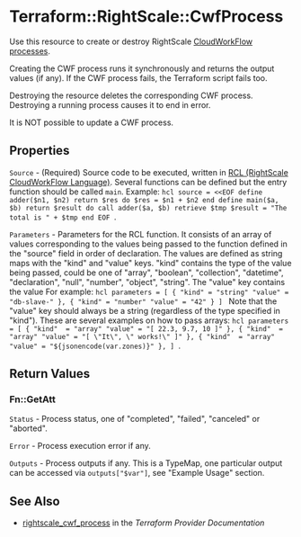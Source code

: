# Terraform::RightScale::CwfProcess

Use this resource to create or destroy RightScale [CloudWorkFlow processes](http://docs.rightscale.com/ss/reference/rcl/).

Creating the CWF process runs it synchronously and returns the output values (if any). If the CWF process fails, the Terraform script fails too.

Destroying the resource deletes the corresponding CWF process. Destroying a running process causes it to end in error.

It is NOT possible to update a CWF process.

## Properties

`Source` - (Required) Source code to be executed, written in [RCL (RightScale CloudWorkFlow Language)](http://docs.rightscale.com/ss/reference/rcl/v2/index.html). Several functions can be defined but the entry function should be called `main`. Example: ```hcl source = <<EOF define adder($n1, $n2) return $res do $res = $n1 + $n2 end define main($a, $b) return $result do call adder($a, $b) retrieve $tmp $result = "The total is " + $tmp end EOF ```.

`Parameters` - Parameters for the RCL function. It consists of an array of values corresponding to the values being passed to the function defined in the "source" field in order of declaration. The values are defined as string maps with the "kind" and "value" keys. "kind" contains the type of the value being passed, could be one of "array", "boolean", "collection", "datetime", "declaration", "null", "number", "object", "string". The "value" key contains the value For example: ```hcl parameters = [ { "kind" = "string" "value" = "db-slave-" }, { "kind" = "number" "value" = "42" } ] ``` Note that the "value" key should always be a string (regardless of the type specified in "kind"). These are several examples on how to pass arrays: ```hcl parameters = [ { "kind"  = "array" "value" = "[ 22.3, 9.7, 10 ]" }, { "kind"  = "array" "value" = "[ \"It\", \" works!\" ]" }, { "kind"  = "array" "value" = "${jsonencode(var.zones)}" }, ] ```.


## Return Values

### Fn::GetAtt

`Status` - Process status, one of "completed", "failed", "canceled" or "aborted".

`Error` - Process execution error if any.

`Outputs` - Process outputs if any. This is a TypeMap, one particular output can be accessed via `outputs["$var"]`, see "Example Usage" section.

## See Also

* [rightscale_cwf_process](https://www.terraform.io/docs/providers/rightscale/r/cwf_process.html) in the _Terraform Provider Documentation_